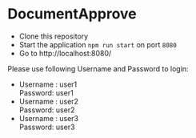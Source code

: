 # DocumentApprove

- Clone this repository 
- Start the application `npm run start` on port `8080`
- Go to http://localhost:8080/

Please use following Username and Password to login:
- Username : user1   
  Password: user1
- Username : user2   
  Password: user2
- Username : user3   
  Password: user3
